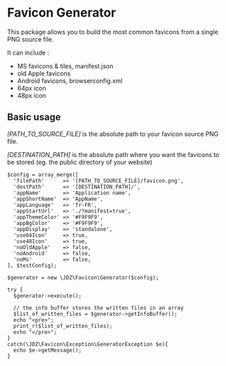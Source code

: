 # Favicon Generator
This package allows you to build the most common favicons from a single PNG source file.

It can include : 
- MS favicons & tiles, manifest.json
- old Apple favicons
- Android favicons, browserconfig.xml
- 64px icon
- 48px icon

## Basic usage

*[PATH_TO_SOURCE_FILE]* is the absolute path to your favicon source PNG file.

*[DESTINATION_PATH]* is the absolute path where you want the favicons to be stored (eg. the public directory of your website)

```
$config = array_merge([
  'filePath'      => '[PATH_TO_SOURCE_FILE]/favicon.png',
  'destPath'      => '[DESTINATION_PATH]/',
  'appName'       => 'Application name',
  'appShortName'  => 'AppName',
  'appLanguage'   => 'fr-FR',
  'appStartUrl'   => './?manifest=true',
  'appThemeColor' => '#F9F9F9',
  'appBgColor'    => '#F9F9F9',
  'appDisplay'    => 'standalone',
  'use64Icon'     => true,
  'use48Icon'     => true,
  'noOldApple'    => false,
  'noAndroid'     => false,
  'noMs'          => false,
], $testConfig);

$generator = new \JDZ\Favicon\Generator($config);

try {
  $generator->execute();
  
  // the info buffer stores the written files in an array
  $list_of_written_files = $generator->getInfoBuffer();
  echo "<pre>";
  print_r($list_of_written_files);
  echo "</pre>";
}
catch(\JDZ\Favicon\Exception\GeneratorException $e){
  echo $e->getMessage();
}
```
